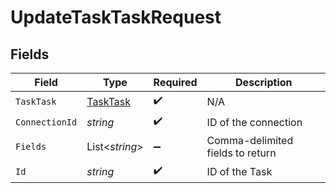 # UpdateTaskTaskRequest


## Fields

| Field                                           | Type                                            | Required                                        | Description                                     |
| ----------------------------------------------- | ----------------------------------------------- | ----------------------------------------------- | ----------------------------------------------- |
| `TaskTask`                                      | [TaskTask](../../Models/Components/TaskTask.md) | :heavy_check_mark:                              | N/A                                             |
| `ConnectionId`                                  | *string*                                        | :heavy_check_mark:                              | ID of the connection                            |
| `Fields`                                        | List<*string*>                                  | :heavy_minus_sign:                              | Comma-delimited fields to return                |
| `Id`                                            | *string*                                        | :heavy_check_mark:                              | ID of the Task                                  |